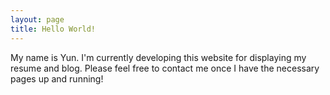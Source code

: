 ```yaml
---
layout: page
title: Hello World!
---
```


My name is Yun. I'm currently developing this website for displaying my resume and blog. Please feel free to contact me once I have the necessary pages up and running!
   